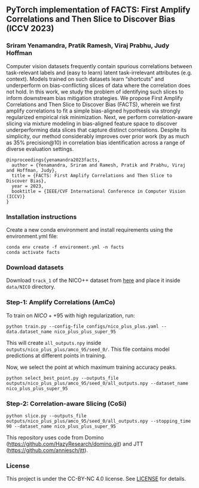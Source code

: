 ## PyTorch implementation of FACTS: First Amplify Correlations and Then Slice to Discover Bias  (ICCV 2023)
### Sriram Yenamandra, Pratik Ramesh, Viraj Prabhu, Judy Hoffman

Computer vision datasets frequently contain spurious correlations between task-relevant labels and (easy to learn) latent task-irrelevant attributes (e.g. context). Models trained on such datasets learn “shortcuts” and underperform on bias-conflicting slices of data where the correlation does not hold. In this work, we study the problem of identifying such slices to inform downstream bias mitigation strategies. We propose First Amplify Correlations and Then Slice to Discover Bias (FACTS), wherein we first amplify correlations to fit a simple bias-aligned hypothesis via strongly regularized empirical risk minimization. Next, we perform correlation-aware slicing via mixture modeling in bias-aligned feature space to discover underperforming data slices that capture distinct correlations. Despite its simplicity, our method considerably improves over prior work (by as much as 35\% precision@10) in correlation bias identification across a range of diverse evaluation settings.

```
@inproceedings{yenamandra2023facts, 
  author = {Yenamandra, Sriram and Ramesh, Pratik and Prabhu, Viraj and Hoffman, Judy},
  title = {FACTS: First Amplify Correlations and Then Slice to Discover Bias},
  year = 2023,
  booktitle = {IEEE/CVF International Conference in Computer Vision (ICCV)}
}
```

### Installation instructions
Create a new conda environment and install requirements using the environment.yml file:
```
conda env create -f environment.yml -n facts
conda activate facts
```

### Download datasets
Download `track_1` of the NICO++ dataset from [here](https://www.dropbox.com/sh/u2bq2xo8sbax4pr/AADbhZJAy0AAbap76cg_XkAfa?dl=0) and place it inside `data/NICO` directory.

### Step-1: Amplify Correlations (AmCo)
To train on $NICO++95$ with high regularization, run:
```
python train.py --config-file configs/nico_plus_plus.yaml --data.dataset_name nico_plus_plus_super_95
```
This will create `all_outputs.npy` inside `outputs/nico_plus_plus/amco_95/seed_0/`. This file contains model predictions at different points in training.

Now, we select the point at which maximum training accuracy peaks.
```
python select_best_point.py --outputs_file outputs/nico_plus_plus/amco_95/seed_0/all_outputs.npy --dataset_name nico_plus_plus_super_95
```

### Step-2: Correlation-aware Slicing (CoSi)
```
python slice.py --outputs_file outputs/nico_plus_plus/amco_95/seed_0/all_outputs.npy --stopping_time 90 --dataset_name nico_plus_plus_super_95
```


This repository uses code from Domino (https://github.com/HazyResearch/domino.git) and JTT (https://github.com/anniesch/jtt).


### License

This project is under the CC-BY-NC 4.0 license. See [LICENSE](LICENSE) for details.